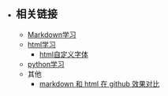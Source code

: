 * ## 相关链接
  * [Markdown学习](https://github.com/suifengpiaoyang/Markdown_learning)
  * [html学习](https://github.com/suifengpiaoyang/html_learning)
    * [html自定义字体](https://github.com/suifengpiaoyang/html_learning2)
  * [python学习](https://github.com/suifengpiaoyang/daily_learning)
  * 其他
    * [markdown 和 html 在 github 效果对比](https://github.com/suifengpiaoyang/html_md)
